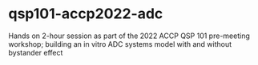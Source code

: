 # qsp101-accp2022-adc
Hands on 2-hour session as part of the 2022 ACCP QSP 101 pre-meeting workshop; building an in vitro ADC systems model with and without bystander effect
